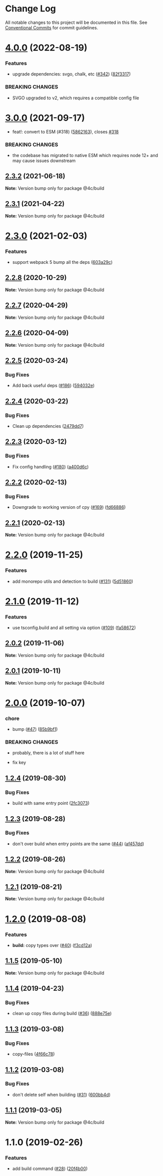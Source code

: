 # Change Log

All notable changes to this project will be documented in this file.
See [Conventional Commits](https://conventionalcommits.org) for commit guidelines.

# [4.0.0](https://github.com/4Catalyzer/cli/compare/@4c/build@3.0.0...@4c/build@4.0.0) (2022-08-19)


### Features

* upgrade dependencies: svgo, chalk, etc ([#342](https://github.com/4Catalyzer/cli/issues/342)) ([82f3317](https://github.com/4Catalyzer/cli/commit/82f3317a81dc3db9c829d294bb256661a328fe41))


### BREAKING CHANGES

* SVGO upgraded to v2, which requires a compatible config file 





# [3.0.0](https://github.com/4Catalyzer/cli/compare/@4c/build@2.3.2...@4c/build@3.0.0) (2021-09-17)


* feat!: convert to ESM (#318) ([5862163](https://github.com/4Catalyzer/cli/commit/58621632fc3961f3ed24eeddc4342645b8b5673b)), closes [#318](https://github.com/4Catalyzer/cli/issues/318)


### BREAKING CHANGES

* the codebase has migrated to native ESM which requires node 12+ and may cause issues downstream





## [2.3.2](https://github.com/4Catalyzer/cli/compare/@4c/build@2.3.1...@4c/build@2.3.2) (2021-06-18)

**Note:** Version bump only for package @4c/build





## [2.3.1](https://github.com/4Catalyzer/cli/compare/@4c/build@2.3.0...@4c/build@2.3.1) (2021-04-22)

**Note:** Version bump only for package @4c/build





# [2.3.0](https://github.com/4Catalyzer/cli/compare/@4c/build@2.2.8...@4c/build@2.3.0) (2021-02-03)


### Features

* support webpack 5 bump all the deps ([603a29c](https://github.com/4Catalyzer/cli/commit/603a29cfc8aa9ca10d6e8c06414ab75b8286ea86))





## [2.2.8](https://github.com/4Catalyzer/cli/compare/@4c/build@2.2.7...@4c/build@2.2.8) (2020-10-29)

**Note:** Version bump only for package @4c/build





## [2.2.7](https://github.com/4Catalyzer/cli/compare/@4c/build@2.2.6...@4c/build@2.2.7) (2020-04-29)

**Note:** Version bump only for package @4c/build





## [2.2.6](https://github.com/4Catalyzer/build/compare/@4c/build@2.2.5...@4c/build@2.2.6) (2020-04-09)

**Note:** Version bump only for package @4c/build





## [2.2.5](https://github.com/4Catalyzer/build/compare/@4c/build@2.2.4...@4c/build@2.2.5) (2020-03-24)


### Bug Fixes

* Add back useful deps ([#186](https://github.com/4Catalyzer/build/issues/186)) ([594032e](https://github.com/4Catalyzer/build/commit/594032ef2766900ae7beaacc5032cf454f6452b6))





## [2.2.4](https://github.com/4Catalyzer/build/compare/@4c/build@2.2.3...@4c/build@2.2.4) (2020-03-22)


### Bug Fixes

* Clean up dependencies ([2479dd7](https://github.com/4Catalyzer/build/commit/2479dd743fbff67cbdb6a79f70dd3bdd00518003))





## [2.2.3](https://github.com/4Catalyzer/build/compare/@4c/build@2.2.2...@4c/build@2.2.3) (2020-03-12)


### Bug Fixes

* Fix config handling ([#180](https://github.com/4Catalyzer/build/issues/180)) ([a400d6c](https://github.com/4Catalyzer/build/commit/a400d6ca0b3ee133a8d2d33e5c0224cb10b0c19c))





## [2.2.2](https://github.com/4Catalyzer/build/compare/@4c/build@2.2.1...@4c/build@2.2.2) (2020-02-13)


### Bug Fixes

* Downgrade to working version of cpy ([#169](https://github.com/4Catalyzer/build/issues/169)) ([fd66886](https://github.com/4Catalyzer/build/commit/fd66886e3eb5fb8fbbd84513a7d6c73694cb05a8))





## [2.2.1](https://github.com/4Catalyzer/build/compare/@4c/build@2.2.0...@4c/build@2.2.1) (2020-02-13)

**Note:** Version bump only for package @4c/build





# [2.2.0](https://github.com/4Catalyzer/build/compare/@4c/build@2.1.0...@4c/build@2.2.0) (2019-11-25)


### Features

* add monorepo utils and detection to build ([#131](https://github.com/4Catalyzer/build/issues/131)) ([5d51860](https://github.com/4Catalyzer/build/commit/5d51860d3b2a5dd5ba27714e9fe84159243e0019))





# [2.1.0](https://github.com/4Catalyzer/build/compare/@4c/build@2.0.2...@4c/build@2.1.0) (2019-11-12)


### Features

* use tsconfig.build and all setting via option ([#109](https://github.com/4Catalyzer/build/issues/109)) ([fa58672](https://github.com/4Catalyzer/build/commit/fa5867232fd51d063f4e39fe4cc1a0c5034ac4d5))





## [2.0.2](https://github.com/4Catalyzer/build/compare/@4c/build@2.0.1...@4c/build@2.0.2) (2019-11-06)

**Note:** Version bump only for package @4c/build





## [2.0.1](https://github.com/4Catalyzer/build/compare/@4c/build@2.0.0...@4c/build@2.0.1) (2019-10-11)

**Note:** Version bump only for package @4c/build





# [2.0.0](https://github.com/4Catalyzer/build/compare/@4c/build@1.2.4...@4c/build@2.0.0) (2019-10-07)


### chore

* bump ([#47](https://github.com/4Catalyzer/build/issues/47)) ([85b9bf1](https://github.com/4Catalyzer/build/commit/85b9bf1))


### BREAKING CHANGES

* probably, there is a lot of stuff here

* fix key





## [1.2.4](https://github.com/4Catalyzer/build/compare/@4c/build@1.2.3...@4c/build@1.2.4) (2019-08-30)


### Bug Fixes

* build with same entry point ([2fc3073](https://github.com/4Catalyzer/build/commit/2fc3073))





## [1.2.3](https://github.com/4Catalyzer/build/compare/@4c/build@1.2.2...@4c/build@1.2.3) (2019-08-28)


### Bug Fixes

* don't over build when entry points are the same ([#44](https://github.com/4Catalyzer/build/issues/44)) ([af457dd](https://github.com/4Catalyzer/build/commit/af457dd))





## [1.2.2](https://github.com/4Catalyzer/build/compare/@4c/build@1.2.1...@4c/build@1.2.2) (2019-08-26)

**Note:** Version bump only for package @4c/build





## [1.2.1](https://github.com/4Catalyzer/build/compare/@4c/build@1.2.0...@4c/build@1.2.1) (2019-08-21)

**Note:** Version bump only for package @4c/build





# [1.2.0](https://github.com/4Catalyzer/build/compare/@4c/build@1.1.5...@4c/build@1.2.0) (2019-08-08)


### Features

* **build:** copy types over ([#40](https://github.com/4Catalyzer/build/issues/40)) ([f3cd12a](https://github.com/4Catalyzer/build/commit/f3cd12a))





## [1.1.5](https://github.com/4Catalyzer/build/compare/@4c/build@1.1.4...@4c/build@1.1.5) (2019-05-10)

**Note:** Version bump only for package @4c/build





## [1.1.4](https://github.com/4Catalyzer/build/compare/@4c/build@1.1.3...@4c/build@1.1.4) (2019-04-23)


### Bug Fixes

* clean up copy files during build ([#36](https://github.com/4Catalyzer/build/issues/36)) ([888e75e](https://github.com/4Catalyzer/build/commit/888e75e))





## [1.1.3](https://github.com/4Catalyzer/build/compare/@4c/build@1.1.2...@4c/build@1.1.3) (2019-03-08)


### Bug Fixes

* copy-files ([4f66c78](https://github.com/4Catalyzer/build/commit/4f66c78))





## [1.1.2](https://github.com/4Catalyzer/build/compare/@4c/build@1.1.1...@4c/build@1.1.2) (2019-03-08)


### Bug Fixes

* don't delete self when building ([#31](https://github.com/4Catalyzer/build/issues/31)) ([600bb4d](https://github.com/4Catalyzer/build/commit/600bb4d))





## [1.1.1](https://github.com/4Catalyzer/build/compare/@4c/build@1.1.0...@4c/build@1.1.1) (2019-03-05)

**Note:** Version bump only for package @4c/build





# 1.1.0 (2019-02-26)


### Features

* add build command ([#28](https://github.com/4Catalyzer/build/issues/28)) ([20f4b00](https://github.com/4Catalyzer/build/commit/20f4b00))

